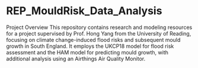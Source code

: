 # REP_MouldRisk_Data_Analysis
Project Overview
This repository contains research and modeling resources for a project supervised by Prof. Hong Yang from the University of Reading, focusing on climate change-induced flood risks and subsequent mould growth in South England. It employs the UKCP18 model for flood risk assessment and the HAM model for predicting mould growth, with additional analysis using an Airthings Air Quality Monitor.
